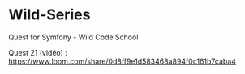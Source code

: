 # Wild-Series
Quest for Symfony - Wild Code School

Quest 21 (vidéo) : https://www.loom.com/share/0d8ff9e1d583468a894f0c161b7caba4